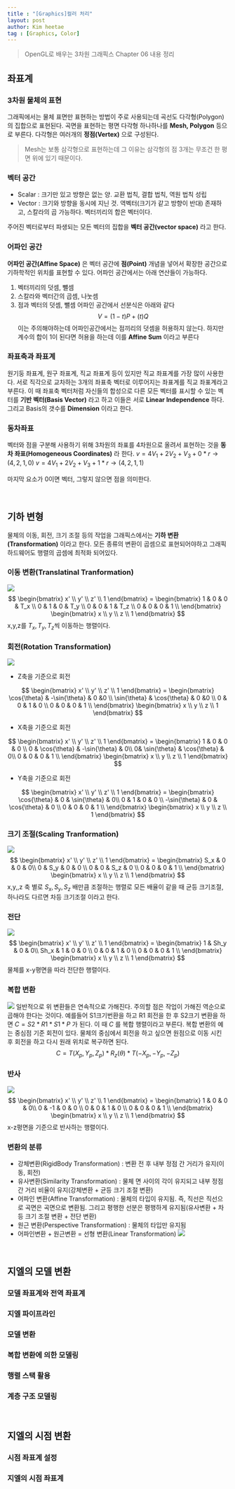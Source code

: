 ```yaml
---
title : "[Graphics]컬러 처리"
layout: post
author: Kim heetae
tag : [Graphics, Color]
---
```

> OpenGL로 배우는 3차원 그래픽스 Chapter 06 내용 정리

## 좌표계
### 3차원 물체의 표현
그래픽에서는 물체 표면만 표현하는 방법이 주로 사용되는데 곡선도 다각형(Polygon)의 집합으로 표현된다. 곡면을 표현하는 평면 다각형 하나하나를 **Mesh, Polygon** 등으로 부른다. 다각형은 여러개의 **정점(Vertex)** 으로 구성된다.

> Mesh는 보통 삼각형으로 표현하는데 그 이유는 삼각형의 점 3개는 무조건 한 평면 위에 있기 때문이다.


### 벡터 공간
* Scalar : 크기만 있고 방향은 없는 양. 교환 법칙, 결합 법칙, 역원 법칙 성립
* Vector : 크기와 방향을 동시에 지닌 것. 역벡터(크기가 같고 방향이 반대) 존재하고, 스칼라의 곱 가능하다. 벡터끼리의 합은 벡터이다.

주어진 벡터로부터 파생되는 모든 벡터의 집합을 **벡터 공간(vector space)** 라고 한다. 

### 어파인 공간
**어파인 공간(Affine Space)** 은 벡터 공간에 **점(Point)** 개념을 넣어서 확장한 공간으로 기하학적인 위치를 표현할 수 있다. 어파인 공간에서는 아래 연산들이 가능하다.
1. 벡터끼리의 덧셈, 뺄셈
2. 스칼라와 벡터간의 곱셈, 나눗셈
3. 점과 벡터의 덧셈, 뺄셈
어파인 공간에서 선분식은 아래와 같다
$$ V = (1-t)P + (t)Q $$
이는 주의해야하는데 어파인공간에서는 점끼리의 덧셈을 허용하지 않는다. 하지만 계수의 합이 1이 된다면 허용을 하는데 이를 **Affine Sum** 이라고 부른다

### 좌표축과 좌표계
원기둥 좌표계, 원구 좌표계, 직교 좌표계 등이 있지만 직교 좌표계를 가장 많이 사용한다. 서로 직각으로 교차하는 3개의 좌표축 벡터로 이루어지는 좌표계를 직교 좌표계라고 부른다. 이 때 좌표축 벡터처럼 자신들의 합성으로 다른 모든 벡터를 표시할 수 있는 벡터를 **기반 벡터(Basis Vector)** 라고 하고 이들은 서로 **Linear Independence** 하다. 그리고 Basis의 갯수를 **Dimension** 이라고 한다.

### 동차좌표
벡터와 점을 구분해 사용하기 위해 3차원의 좌표를 4차원으로 올려서 표현하는 것을 **동차 좌표(Homogeneous Coordinates)** 라 한다.
$v = 4V_1 + 2V_2 + V_3 + 0*r \rightarrow (4,2,1,0)$
$v = 4V_1 + 2V_2 + V_3 + 1*r \rightarrow (4,2,1,1)$

마지막 요소가 0이면 벡터, 그렇지 않으면 점을 의미한다.

<br/>

## 기하 변형
물체의 이동, 회전, 크기 조절 등의 작업을 그래픽스에서는 **기하 변환(Transformation)** 이라고 한다. 모든 종류의 변환이 곱셈으로 표현되어야하고 그래픽 하드웨어도 행렬의 곱셈에 최적화 되어있다.

### 이동 변환(Translatinal Tranformation)
![](/assets/resource/2021-01-16-computer-graphics-modelviewtranform/translate.PNG)
$$
\begin{bmatrix}  x' \\ y' \\ z' \\ 1  \end{bmatrix}  = 
\begin{bmatrix}
  1 & 0 & 0 & T_x \\ 
  0 & 1 & 0 & T_y \\ 
  0 & 0 & 1 & T_z \\ 
  0 & 0 & 0 & 1 \\ 
  \end{bmatrix}
  \begin{bmatrix}  x \\ y \\ z \\ 1  \end{bmatrix}
$$
x,y,z를 $T_x, T_y, T_z$씩 이동하는 행렬이다.

### 회전(Rotation Transformation)
![](/assets/resource/2021-01-16-computer-graphics-modelviewtranform/rotate.PNG)
* Z축을 기준으로 회전

$$
\begin{bmatrix}  x' \\ y' \\ z' \\ 1  \end{bmatrix}  = 
\begin{bmatrix}
  \cos{\theta} & -\sin{\theta} & 0 &0 \\ 
  \sin{\theta} & \cos{\theta} & 0 &0 \\ 
  0 & 0 & 1 & 0 \\ 
  0 & 0 & 0 & 1 \\ 
  \end{bmatrix}
  \begin{bmatrix}  x \\ y \\ z \\ 1  \end{bmatrix}
$$
* X축을 기준으로 회전

$$
\begin{bmatrix}  x' \\ y' \\ z' \\ 1  \end{bmatrix}  = 
\begin{bmatrix}
  1 & 0 & 0 & 0 \\ 
  0 & \cos{\theta} & -\sin{\theta}  & 0\\ 
  0& \sin{\theta} & \cos{\theta} & 0\\ 
  0 & 0 & 0 & 1 \\ 
  \end{bmatrix}
  \begin{bmatrix}  x \\ y \\ z \\ 1  \end{bmatrix}
$$
* Y축을 기준으로 회전

$$
\begin{bmatrix}  x' \\ y' \\ z' \\ 1  \end{bmatrix}  = 
\begin{bmatrix}
  \cos{\theta} & 0 & \sin{\theta} & 0\\ 
    0 & 1 & 0 & 0 \\ 
  -\sin{\theta} & 0 & \cos{\theta} & 0 \\ 
  0 & 0 & 0 & 1 \\ 
  \end{bmatrix}
  \begin{bmatrix}  x \\ y \\ z \\ 1  \end{bmatrix}
$$


### 크기 조절(Scaling Tranformation)
![](/assets/resource/2021-01-16-computer-graphics-modelviewtranform/scale.PNG)
$$
\begin{bmatrix}  x' \\ y' \\ z' \\ 1  \end{bmatrix}  = 
\begin{bmatrix}
  S_x & 0 & 0 & 0\\ 
  0 & S_y & 0 & 0 \\ 
  0 & 0 & S_z & 0 \\ 
  0 & 0 & 0 & 1 \\ 
  \end{bmatrix}
  \begin{bmatrix}  x \\ y \\ z \\ 1  \end{bmatrix}
$$
x,y,,z 축 별로 $S_x, S_y, S_z$ 배만큼 조절하는 행렬로 모든 배율이 같을 때 균등 크기조절, 하나라도 다르면 차등 크기조절 이라고 한다.

### 전단
![](/assets/resource/2021-01-16-computer-graphics-modelviewtranform/shear.PNG)
$$
\begin{bmatrix}  x' \\ y' \\ z' \\ 1  \end{bmatrix}  = 
\begin{bmatrix}
  1 & Sh_y & 0 & 0\\ 
  Sh_x & 1 & 0 & 0 \\ 
  0 & 0 & 1 & 0 \\ 
  0 & 0 & 0 & 1 \\ 
  \end{bmatrix}
  \begin{bmatrix}  x \\ y \\ z \\ 1  \end{bmatrix}
$$
물체를 x-y평면을 따라 전단한 행렬이다.

### 복합 변환
![](/assets/resource/2021-01-16-computer-graphics-modelviewtranform/complex.PNG)
일반적으로 위 변환들은 연속적으로 가해진다. 주의할 점은 작업이 가해진 역순으로 곱해야 한다는 것이다. 예를들어 S1크기번환을 하고 R1 회전을 한 후 S2크기 변환을 하면 $C = S2 * R1 * S1 * P$ 가 된다. 이 때 $C$ 를 복합 행렬이라고 부른다.
복합 변환의 예는 중심점 기준 회전이 있다. 물체의 중심에서 회전을 하고 싶으면 원점으로 이동 시킨 후 회전을 하고 다시 원래 위치로 복구하면 된다.
$$ C = T(X_p,Y_p,Z_p) * R_z(\theta) * T(-X_p,-Y_p,-Z_p) $$

### 반사
![](/assets/resource/2021-01-16-computer-graphics-modelviewtranform/reflection.PNG)
$$
\begin{bmatrix}  x' \\ y' \\ z' \\ 1  \end{bmatrix}  = 
\begin{bmatrix}
  1 & 0 & 0 & 0\\ 
  0 & -1 & 0 & 0 \\ 
  0 & 0 & 1 & 0 \\ 
  0 & 0 & 0 & 1 \\ 
  \end{bmatrix}
  \begin{bmatrix}  x \\ y \\ z \\ 1  \end{bmatrix}
$$
x-z평면을 기준으로 반사하는 행렬이다.

### 변환의 분류
* 강체변환(RigidBody Transformation) : 변환 전 후 내부 정점 간 거리가 유지(이동, 회전)
* 유사변환(Similarity Transformation) : 물체 면 사이의 각이 유지되고 내부 정점간 거리 비율이 유지(강체변환 + 균등 크기 조절 변환)
* 어파인 변환(Affine Transformation) : 물체의 타입이 유지됨. 즉, 직선은 직선으로 곡면은 곡면으로 변환됨. 그리고 평행한 선분은 평행하게 유지됨(유사변환 + 차등 크기 조절 변환 + 전단 변환)
* 원근 변환(Perspective Transformation) : 물체의 타입만 유지됨
* 어파인변환 + 원근변환 = 선형 변환(Linear Transformation)
![](/assets/resource/2021-01-16-computer-graphics-modelviewtranform/transformation.PNG)

<br/>

## 지엘의 모델 변환
### 모델 좌표계와 전역 좌표계
### 지엘 파이프라인
### 모델 변환
### 복합 변환에 의한 모델링
### 행렬 스택 활용
### 계층 구조 모델링

<br/>

## 지엘의 시점 변환
### 시점 좌표계 설정
### 지엘의 시점 좌표계

<br/>
